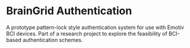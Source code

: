 # BrainGrid Authentication
A prototype pattern-lock style authentication system for use with Emotiv BCI devices. Part of a research project to explore the feasibility of BCI-based authentication schemes.
